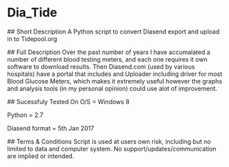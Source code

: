 # Dia_Tide
 <p>
## Short Description
A Python script to convert Diasend export and upload in to Tidepool.org
 <p>
## Full Description
Over the past number of years I have accumalated a number of different blood testing meters, and each one requires it own software to download results. Then Diasend.com (used by various hospitals) have a portal that includes and Uploader including driver for most Blood Glucose Meters, which makes it extremely useful however the graphs and analysis tools (in my personal opinion) could use alot of improvement.
 <p>
## Sucessfuly Tested On
O/S = Windows 8 <p>
Python = 2.7 <p>
Diasend format = 5th Jan 2017 <p>
 <p>
## Terms & Conditions
Script is used at users own risk, including but no limited to data and computer system. No support/updates/communication are implied or intended.
